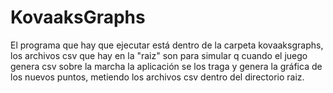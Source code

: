 # KovaaksGraphs
 El programa que hay que ejecutar está dentro de la carpeta kovaaksgraphs, los archivos csv que hay en la "raiz" son para simular q cuando el juego genera csv sobre la marcha la aplicación se los traga y genera la gráfica de los nuevos puntos, metiendo los archivos csv dentro del directorio raiz.
